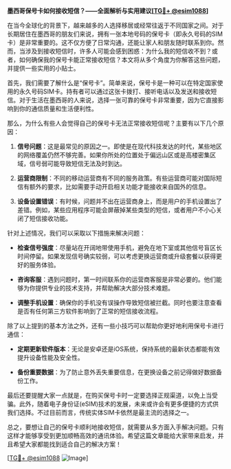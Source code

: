 **墨西哥保号卡如何接收短信？——全面解析与实用建议[[TG💪+ @esim1088](https://t.me/s/esim1088)]**

在当今全球化的背景下，越来越多的人选择移居或经常往返于不同国家之间。对于长期居住在墨西哥的朋友们来说，拥有一张本地号码的保号卡（即永久号码的SIM卡）是非常重要的。这不仅方便了日常沟通，还能让家人和朋友随时联系到你。然而，当涉及到接收短信时，许多人可能会感到困惑：为什么我的短信收不到？或者，如何确保我的保号卡能正常接收短信？本文将从多个角度为你解答这些问题，并提供一些实用的小贴士。

首先，我们需要了解什么是“保号卡”。简单来说，保号卡是一种可以在特定国家使用的永久号码SIM卡。持有者可以通过这张卡拨打、接听电话以及发送和接收短信。对于生活在墨西哥的人来说，选择一张可靠的保号卡非常重要，因为它直接影响到你的通信质量和生活便利性。

那么，为什么有些人会觉得自己的保号卡无法正常接收短信呢？主要有以下几个原因：

1. **信号问题**：这是最常见的原因之一。即使是在现代科技发达的时代，某些地区的网络覆盖仍然不够完善。如果你所处的位置处于偏远山区或是高楼密集区域，信号弱可能导致短信无法及时到达。
   
2. **运营商限制**：不同的移动运营商有不同的服务政策。有些运营商可能对国际短信有额外的要求，比如需要手动开启相关功能才能接收来自国外的信息。

3. **设备设置错误**：有时候，问题并不出在运营商身上，而是用户的手机设置出了差错。例如，某些应用程序可能会屏蔽掉某些类型的短信，或者用户不小心关闭了短信接收功能。

针对上述情况，我们可以采取以下措施来解决问题：

- **检查信号强度**：尽量站在开阔地带使用手机，避免在地下室或其他信号盲区长时间停留。如果发现信号确实较弱，可以考虑更换运营商或升级套餐以获得更好的服务体验。

- **咨询客服**：遇到问题时，第一时间联系你的运营商客服是非常必要的。他们能够为你提供专业的技术支持，并帮助解决大部分技术难题。

- **调整手机设置**：确保你的手机没有误操作导致短信被拦截。同时也要注意查看是否有任何第三方软件影响到了正常的短信接收流程。

除了以上提到的基本方法之外，还有一些小技巧可以帮助你更好地利用保号卡进行通信：

- **定期更新软件版本**：无论是安卓还是iOS系统，保持系统的最新状态都能有效提升设备性能及安全性。
  
- **备份重要数据**：为了防止意外丢失重要信息，在更换设备之前记得做好数据备份工作。

最后还要提醒大家一点就是，在购买保号卡时一定要选择正规渠道，以免上当受骗。此外，随着电子身份证(eSIM)技术的发展，未来或许会有更多便捷的方式供我们选择。不过目前而言，传统实体SIM卡依然是最主流的选择之一。

总之，要想让自己的保号卡顺利地接收短信，就需要从多方面入手解决问题。只有这样才能够享受到更加顺畅高效的通讯体验。希望这篇文章能给大家带来启发，并且希望大家都能找到适合自己的解决方案！

[[TG💪+ @esim1088](https://t.me/s/esim1088) ![Image](https://i.postimg.cc/4NQfJmqS/Snipaste-2025-05-13-00-14-12.png)]